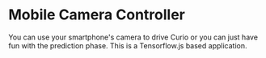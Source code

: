 # Mobile Camera Controller

You can use your smartphone's camera to drive Curio or you can just have fun with the prediction phase.
This is a Tensorflow.js based application.
